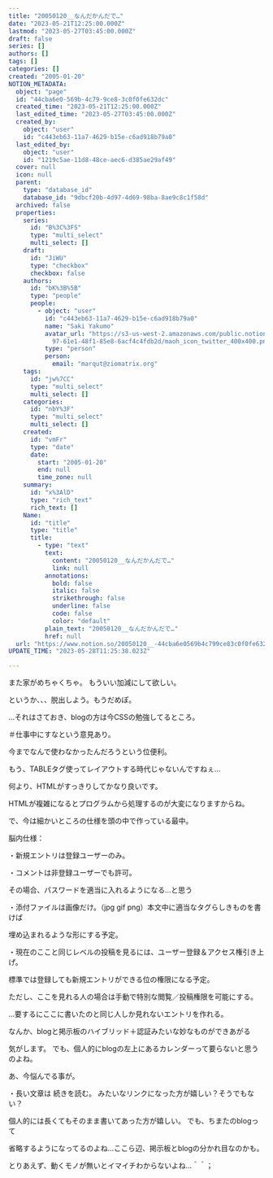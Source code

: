 ```yaml
---
title: "20050120__なんだかんだで…"
date: "2023-05-21T12:25:00.000Z"
lastmod: "2023-05-27T03:45:00.000Z"
draft: false
series: []
authors: []
tags: []
categories: []
created: "2005-01-20"
NOTION_METADATA:
  object: "page"
  id: "44cba6e0-569b-4c79-9ce8-3c0f0fe632dc"
  created_time: "2023-05-21T12:25:00.000Z"
  last_edited_time: "2023-05-27T03:45:00.000Z"
  created_by:
    object: "user"
    id: "c443eb63-11a7-4629-b15e-c6ad918b79a0"
  last_edited_by:
    object: "user"
    id: "1219c5ae-11d8-48ce-aec6-d385ae29af49"
  cover: null
  icon: null
  parent:
    type: "database_id"
    database_id: "9dbcf20b-4d97-4d69-98ba-8ae9c8c1f58d"
  archived: false
  properties:
    series:
      id: "B%3C%3FS"
      type: "multi_select"
      multi_select: []
    draft:
      id: "JiWU"
      type: "checkbox"
      checkbox: false
    authors:
      id: "bK%3B%5B"
      type: "people"
      people:
        - object: "user"
          id: "c443eb63-11a7-4629-b15e-c6ad918b79a0"
          name: "Saki Yakumo"
          avatar_url: "https://s3-us-west-2.amazonaws.com/public.notion-static.com/3ad1c4\
            97-61e1-48f1-85e8-6acf4c4fdb2d/maoh_icon_twitter_400x400.png"
          type: "person"
          person:
            email: "marqut@ziomatrix.org"
    tags:
      id: "jw%7CC"
      type: "multi_select"
      multi_select: []
    categories:
      id: "nbY%3F"
      type: "multi_select"
      multi_select: []
    created:
      id: "vmFr"
      type: "date"
      date:
        start: "2005-01-20"
        end: null
        time_zone: null
    summary:
      id: "x%3AlD"
      type: "rich_text"
      rich_text: []
    Name:
      id: "title"
      type: "title"
      title:
        - type: "text"
          text:
            content: "20050120__なんだかんだで…"
            link: null
          annotations:
            bold: false
            italic: false
            strikethrough: false
            underline: false
            code: false
            color: "default"
          plain_text: "20050120__なんだかんだで…"
          href: null
  url: "https://www.notion.so/20050120__-44cba6e0569b4c799ce83c0f0fe632dc"
UPDATE_TIME: "2023-05-28T11:25:38.023Z"

---
```

<link rel="stylesheet" href="https://cdn.jsdelivr.net/npm/katex@0.16.2/dist/katex.min.css" integrity="sha384-bYdxxUwYipFNohQlHt0bjN/LCpueqWz13HufFEV1SUatKs1cm4L6fFgCi1jT643X" crossorigin="anonymous">


また家がめちゃくちゃ。 もういい加減にして欲しい。


というか、、、脱出しよう。もうだめぽ。


…それはさておき、blogの方は今CSSの勉強してるところ。


＃仕事中にすなという意見あり。


今までなんで使わなかったんだろうという位便利。


もう、TABLEタグ使ってレイアウトする時代じゃないんですねぇ…


何より、HTMLがすっきりしてかなり良いです。


HTMLが複雑になるとプログラムから処理するのが大変になりますからね。


で、今は細かいところの仕様を頭の中で作っている最中。


脳内仕様：


・新規エントリは登録ユーザーのみ。


・コメントは非登録ユーザーでも許可。


その場合、パスワードを適当に入れるようになる…と思う


・添付ファイルは画像だけ。（jpg gif png）本文中に適当なタグらしきものを書けば


埋め込まれるような形にする予定。


・現在のここと同じレベルの投稿を見るには、ユーザー登録＆アクセス権引き上げ。


標準では登録しても新規エントリができる位の権限になる予定。


ただし、ここを見れる人の場合は手動で特別な閲覧／投稿権限を可能にする。


…要するにここに書いたのと同じ人しか見れないエントリを作れる。


なんか、blogと掲示板のハイブリッド＋認証みたいな妙なものができあがる


気がします。 でも、個人的にblogの左上にあるカレンダーって要らないと思うのよね。


あ、今悩んでる事が。


・長い文章は 続きを読む。 みたいなリンクになった方が嬉しい？そうでもない？


個人的には長くてもそのまま書いてあった方が嬉しい。 でも、ちまたのblogって


省略するようになってるのよね…ここら辺、掲示板とblogの分かれ目なのかも。


とりあえず、動くモノが無いとイマイチわからないよね…＾＾；

